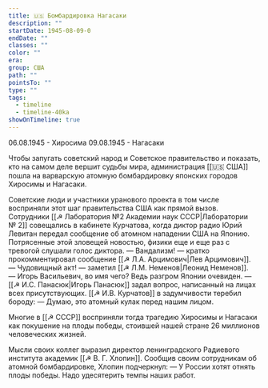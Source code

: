 ```yaml
---
title: 🇺🇸 Бомбардировка Нагасаки
description: ""
startDate: 1945-08-09-0
endDate: ""
classes: ""
color: ""
era: 
group: США
path: ""
pointsTo: ""
type: ""
tags:
  - timeline
  - timeline-40ka
showOnTimeline: true
---
```

06.08.1945 - Хиросима
09.08.1945 - Нагасаки


Чтобы запугать советский народ и Советское правительство и показать, кто на самом деле вершит судьбы мира, администрация [[🇺🇸 США]] пошла на варварскую атомную бомбардировку японских городов Хиросимы и Нагасаки.

Советские люди и участники уранового проекта в том числе восприняли этот шаг правительства США как прямой вызов. Сотрудники [[☭ Лаборатория №2 Академии наук СССР|Лаборатории № 2]] совещались в кабинете Курчатова, когда диктор радио Юрий Левитан передал сообщение об атомном нападении США на Японию. Потрясенные этой зловещей новостью, физики еще и еще раз с тревогой слушали голос диктора.
— Вандализм! — кратко прокомментировал сообщение  [[☭ Л.А. Арцимович|Лев Арцимович]].
— Чудовищный акт! — заметил [[☭ Л.М. Неменов|Леонид Неменов]].
— Игорь Васильевич, во имя чего? Ведь разгром Японии очевиден. — [[☭ И.С. Панасюк|Игорь Панасюк]] задал вопрос, написанный на лицах всех присутствующих. [[☭ И.В. Курчатов]] в задумчивости теребил бороду:
— Думаю, это атомный кулак перед нашим лицом.

Многие в [[☭ СССР]] восприняли тогда трагедию Хиросимы и Нагасаки как покушение на плоды победы, стоившей нашей стране 26 миллионов человеческих жизней. 

Мысли своих коллег выразил директор ленинградского Радиевого института академик [[☭ В. Г. Хлопин]]. Сообщив своим сотрудникам об атомной бомбардировке, Хлопин подчеркнул:
— У России хотят отнять плоды победы. Надо удесятерить темпы наших работ.